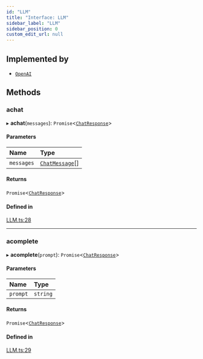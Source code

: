 ```yaml
---
id: "LLM"
title: "Interface: LLM"
sidebar_label: "LLM"
sidebar_position: 0
custom_edit_url: null
---
```


## Implemented by

- [`OpenAI`](../classes/OpenAI.md)

## Methods

### achat

▸ **achat**(`messages`): `Promise`<[`ChatResponse`](ChatResponse.md)\>

#### Parameters

| Name | Type |
| :------ | :------ |
| `messages` | [`ChatMessage`](ChatMessage.md)[] |

#### Returns

`Promise`<[`ChatResponse`](ChatResponse.md)\>

#### Defined in

[LLM.ts:28](https://github.com/run-llama/llamascript/blob/df4b1ad/packages/core/src/LLM.ts#L28)

___

### acomplete

▸ **acomplete**(`prompt`): `Promise`<[`ChatResponse`](ChatResponse.md)\>

#### Parameters

| Name | Type |
| :------ | :------ |
| `prompt` | `string` |

#### Returns

`Promise`<[`ChatResponse`](ChatResponse.md)\>

#### Defined in

[LLM.ts:29](https://github.com/run-llama/llamascript/blob/df4b1ad/packages/core/src/LLM.ts#L29)

